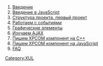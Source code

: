 1.  [Введение](XUL_Введение)
2.  [Введение в JavaScript](XUL_Введение_в_JavaScript)
3.  [Структура проекта, первый проект](XUL_Первый_Проект)
4.  [Работаем с событиями](XUL_Работаем_с_событиями)
5.  [Графические элементы](XUL_Графические_Элементы)
6.  [Изучаем AJAX](XUL_AJAX)
7.  [Пишем XPCOM компонент на C++](XUL_XPCOM)
8.  [Пишем XPCOM компонент на
    JavaScript](XUL_XPCOM_JavaScript)
9.  [FAQ](XUL_FAQ)

[Category:XUL](Category:XUL)